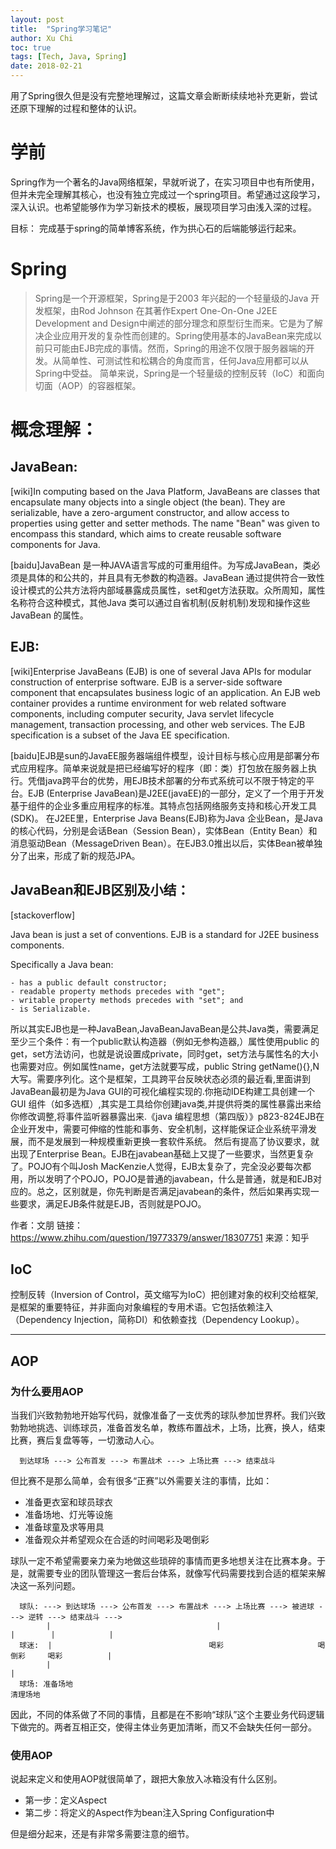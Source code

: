 ```yaml
---
layout: post
title:  "Spring学习笔记"
author: Xu Chi
toc: true
tags: [Tech, Java, Spring]
date: 2018-02-21
---
```


用了Spring很久但是没有完整地理解过，这篇文章会断断续续地补充更新，尝试还原下理解的过程和整体的认识。

# 学前

  Spring作为一个著名的Java网络框架，早就听说了，在实习项目中也有所使用，但并未完全理解其核心，也没有独立完成过一个spring项目。希望通过这段学习，深入认识。也希望能够作为学习新技术的模板，展现项目学习由浅入深的过程。

  目标： 完成基于spring的简单博客系统，作为拱心石的后端能够运行起来。

# Spring

 > Spring是一个开源框架，Spring是于2003 年兴起的一个轻量级的Java 开发框架，由Rod Johnson 在其著作Expert One-On-One J2EE Development and Design中阐述的部分理念和原型衍生而来。它是为了解决企业应用开发的复杂性而创建的。Spring使用基本的JavaBean来完成以前只可能由EJB完成的事情。然而，Spring的用途不仅限于服务器端的开发。从简单性、可测试性和松耦合的角度而言，任何Java应用都可以从Spring中受益。 简单来说，Spring是一个轻量级的控制反转（IoC）和面向切面（AOP）的容器框架。

# 概念理解：

## JavaBean:

  [wiki]In computing based on the Java Platform, JavaBeans are classes that encapsulate many objects into a single object (the bean). They are serializable, have a zero-argument constructor, and allow access to properties using getter and setter methods. The name "Bean" was given to encompass this standard, which aims to create reusable software components for Java.

  [baidu]JavaBean 是一种JAVA语言写成的可重用组件。为写成JavaBean，类必须是具体的和公共的，并且具有无参数的构造器。JavaBean 通过提供符合一致性设计模式的公共方法将内部域暴露成员属性，set和get方法获取。众所周知，属性名称符合这种模式，其他Java 类可以通过自省机制(反射机制)发现和操作这些JavaBean 的属性。


## EJB:

  [wiki]Enterprise JavaBeans (EJB) is one of several Java APIs for modular construction of enterprise software. EJB is a server-side software component that encapsulates business logic of an application. An EJB web container provides a runtime environment for web related software components, including computer security, Java servlet lifecycle management, transaction processing, and other web services. The EJB specification is a subset of the Java EE specification.

  [baidu]EJB是sun的JavaEE服务器端组件模型，设计目标与核心应用是部署分布式应用程序。简单来说就是把已经编写好的程序（即：类）打包放在服务器上执行。凭借java跨平台的优势，用EJB技术部署的分布式系统可以不限于特定的平台。EJB (Enterprise JavaBean)是J2EE(javaEE)的一部分，定义了一个用于开发基于组件的企业多重应用程序的标准。其特点包括网络服务支持和核心开发工具(SDK)。 在J2EE里，Enterprise Java Beans(EJB)称为Java 企业Bean，是Java的核心代码，分别是会话Bean（Session Bean），实体Bean（Entity Bean）和消息驱动Bean（MessageDriven Bean）。在EJB3.0推出以后，实体Bean被单独分了出来，形成了新的规范JPA。

## JavaBean和EJB区别及小结：

  [stackoverflow]

  Java bean is just a set of conventions. EJB is a standard for J2EE business components.

  Specifically a Java bean:

    - has a public default constructor;
    - readable property methods precedes with "get";
    - writable property methods precedes with "set"; and
    - is Serializable.

  所以其实EJB也是一种JavaBean,JavaBeanJavaBean是公共Java类，需要满足至少三个条件：有一个public默认构造器（例如无参构造器,）属性使用public 的get，set方法访问，也就是说设置成private，同时get，set方法与属性名的大小也需要对应。例如属性name，get方法就要写成，public String getName(){},N大写。需要序列化。这个是框架，工具跨平台反映状态必须的最近看<Think in Java>,里面讲到JavaBean最初是为Java GUI的可视化编程实现的.你拖动IDE构建工具创建一个GUI 组件（如多选框）,其实是工具给你创建java类,并提供将类的属性暴露出来给你修改调整,将事件监听器暴露出来.《java 编程思想（第四版）》p823-824EJB在企业开发中，需要可伸缩的性能和事务、安全机制，这样能保证企业系统平滑发展，而不是发展到一种规模重新更换一套软件系统。 然后有提高了协议要求，就出现了Enterprise Bean。EJB在javabean基础上又提了一些要求，当然更复杂了。POJO有个叫Josh MacKenzie人觉得，EJB太复杂了，完全没必要每次都用，所以发明了个POJO，POJO是普通的javabean，什么是普通，就是和EJB对应的。总之，区别就是，你先判断是否满足javabean的条件，然后如果再实现一些要求，满足EJB条件就是EJB，否则就是POJO。

   作者：文朋
   链接：https://www.zhihu.com/question/19773379/answer/18307751
   来源：知乎

## IoC

控制反转（Inversion of Control，英文缩写为IoC）把创建对象的权利交给框架,是框架的重要特征，并非面向对象编程的专用术语。它包括依赖注入（Dependency Injection，简称DI）和依赖查找（Dependency Lookup）。

--------------------------------

## AOP

### 为什么要用AOP

当我们兴致勃勃地开始写代码，就像准备了一支优秀的球队参加世界杯。我们兴致勃勃地挑选、训练球员，准备首发名单，教练布置战术，上场，比赛，换人，结束比赛，赛后复盘等等，一切激动人心。

      到达球场 ---> 公布首发 ---> 布置战术 ---> 上场比赛 ---> 结束战斗

但比赛不是那么简单，会有很多“正赛”以外需要关注的事情，比如：

* 准备更衣室和球员球衣
* 准备场地、灯光等设施
* 准备球童及求等用具
* 准备观众并希望观众在合适的时间喝彩及喝倒彩

球队一定不希望需要亲力亲为地做这些琐碎的事情而更多地想关注在比赛本身。于是，就需要专业的团队管理这一套后台体系，就像写代码需要找到合适的框架来解决这一系列问题。

      球队: ---> 到达球场 ---> 公布首发 ---> 布置战术 ---> 上场比赛 ---> 被进球 ---> 逆转 ---> 结束战斗 --->
            |                                     |                       |        |            |
      球迷:  |                                   喝彩                     喝倒彩     喝彩          |
            |                                                                                   |
      球场: 准备场地                                                                            清理场地

因此，不同的体系做了不同的事情，且都是在不影响“球队”这个主要业务代码逻辑下做完的。两者互相正交，使得主体业务更加清晰，而又不会缺失任何一部分。

### 使用AOP

说起来定义和使用AOP就很简单了，跟把大象放入冰箱没有什么区别。

* 第一步：定义Aspect
* 第二步：将定义的Aspect作为bean注入Spring Configuration中

但是细分起来，还是有非常多需要注意的细节。